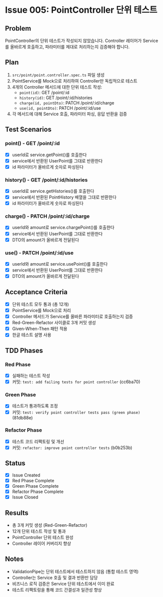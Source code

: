 # Issue 005: PointController 단위 테스트

## Problem
PointController의 단위 테스트가 작성되지 않았습니다. Controller 레이어가 Service를 올바르게 호출하고, 파라미터를 제대로 처리하는지 검증해야 합니다.

## Plan
1. `src/point/point.controller.spec.ts` 파일 생성
2. PointService를 Mock으로 처리하여 Controller만 독립적으로 테스트
3. 4개의 Controller 메서드에 대한 단위 테스트 작성:
   - `point(id)`: GET /point/:id
   - `history(id)`: GET /point/:id/histories
   - `charge(id, pointDto)`: PATCH /point/:id/charge
   - `use(id, pointDto)`: PATCH /point/:id/use
4. 각 메서드에 대해 Service 호출, 파라미터 파싱, 응답 반환을 검증

## Test Scenarios

### point() - GET /point/:id
- [x] userId로 service.getPoint()를 호출한다
- [x] service에서 반환된 UserPoint를 그대로 반환한다
- [x] id 파라미터가 올바르게 숫자로 파싱된다

### history() - GET /point/:id/histories
- [x] userId로 service.getHistories()를 호출한다
- [x] service에서 반환된 PointHistory 배열을 그대로 반환한다
- [x] id 파라미터가 올바르게 숫자로 파싱된다

### charge() - PATCH /point/:id/charge
- [x] userId와 amount로 service.chargePoint()를 호출한다
- [x] service에서 반환된 UserPoint를 그대로 반환한다
- [x] DTO의 amount가 올바르게 전달된다

### use() - PATCH /point/:id/use
- [x] userId와 amount로 service.usePoint()를 호출한다
- [x] service에서 반환된 UserPoint를 그대로 반환한다
- [x] DTO의 amount가 올바르게 전달된다

## Acceptance Criteria

- [x] 단위 테스트 모두 통과 (총 12개)
- [x] PointService를 Mock으로 처리
- [x] Controller 메서드가 Service를 올바른 파라미터로 호출하는지 검증
- [x] Red-Green-Refactor 사이클로 3개 커밋 생성
- [x] Given-When-Then 패턴 적용
- [x] 한글 테스트 설명 사용

## TDD Phases

### Red Phase

- [x] 실패하는 테스트 작성
- [x] 커밋: `test: add failing tests for point controller` (cc6ba70)

### Green Phase

- [x] 테스트가 통과하도록 조정
- [x] 커밋: `test: verify point controller tests pass (green phase)` (81db88e)

### Refactor Phase

- [x] 테스트 코드 리팩토링 및 개선
- [x] 커밋: `refactor: improve point controller tests` (b0b253b)

## Status

- [x] Issue Created
- [x] Red Phase Complete
- [x] Green Phase Complete
- [x] Refactor Phase Complete
- [x] Issue Closed

## Results

- 총 3개 커밋 생성 (Red-Green-Refactor)
- 12개 단위 테스트 작성 및 통과
- PointController 단위 테스트 완성
- Controller 레이어 커버리지 향상

## Notes

- ValidationPipe는 단위 테스트에서 테스트하지 않음 (통합 테스트 영역)
- Controller는 Service 호출 및 결과 반환만 담당
- 비즈니스 로직 검증은 Service 단위 테스트에서 이미 완료
- 테스트 리팩토링을 통해 코드 간결성과 일관성 향상

